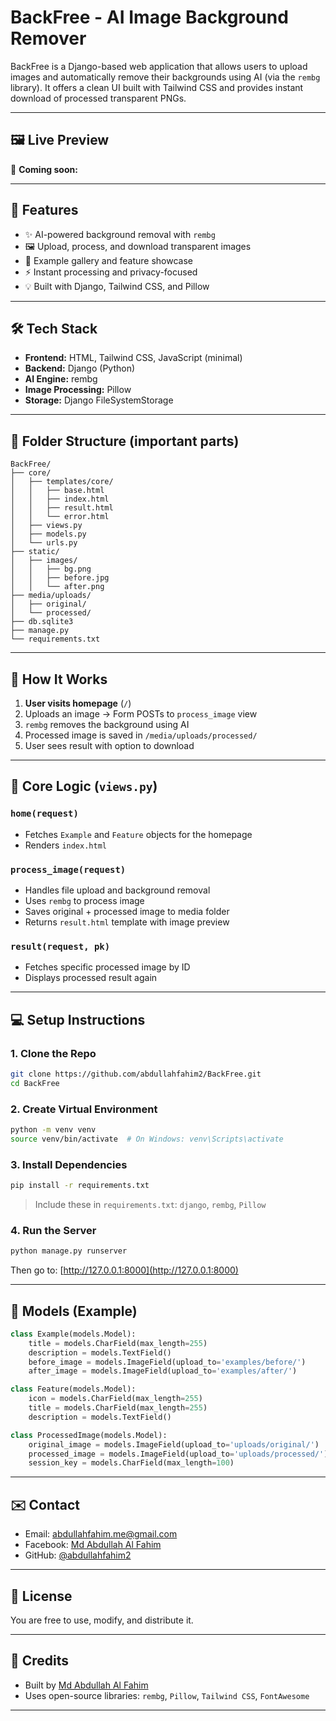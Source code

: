 # BackFree - AI Image Background Remover

BackFree is a Django-based web application that allows users to upload images and automatically remove their backgrounds using AI (via the `rembg` library). It offers a clean UI built with Tailwind CSS and provides instant download of processed transparent PNGs.

---

## 🖼️ Live Preview

🧪 **Coming soon:** 

---

## 🌟 Features

* ✨ AI-powered background removal with `rembg`
* 🖼️ Upload, process, and download transparent images
* 🧩 Example gallery and feature showcase
* ⚡ Instant processing and privacy-focused
* 💡 Built with Django, Tailwind CSS, and Pillow

---

## 🛠️ Tech Stack

* **Frontend:** HTML, Tailwind CSS, JavaScript (minimal)
* **Backend:** Django (Python)
* **AI Engine:** rembg
* **Image Processing:** Pillow
* **Storage:** Django FileSystemStorage

---

## 📁 Folder Structure (important parts)

```
BackFree/
├── core/
│   ├── templates/core/
│   │   ├── base.html
│   │   ├── index.html
│   │   ├── result.html
│   │   └── error.html
│   ├── views.py
│   ├── models.py
│   └── urls.py
├── static/
│   ├── images/
│   │   ├── bg.png
│   │   ├── before.jpg
│   │   └── after.png
├── media/uploads/
│   ├── original/
│   └── processed/
├── db.sqlite3
├── manage.py
└── requirements.txt
```

---

## 🚀 How It Works

1. **User visits homepage** (`/`)
2. Uploads an image → Form POSTs to `process_image` view
3. `rembg` removes the background using AI
4. Processed image is saved in `/media/uploads/processed/`
5. User sees result with option to download

---

## 🧠 Core Logic (`views.py`)

### `home(request)`

* Fetches `Example` and `Feature` objects for the homepage
* Renders `index.html`

### `process_image(request)`

* Handles file upload and background removal
* Uses `rembg` to process image
* Saves original + processed image to media folder
* Returns `result.html` template with image preview

### `result(request, pk)`

* Fetches specific processed image by ID
* Displays processed result again

---

## 💻 Setup Instructions

### 1. Clone the Repo

```bash
git clone https://github.com/abdullahfahim2/BackFree.git
cd BackFree
```

### 2. Create Virtual Environment

```bash
python -m venv venv
source venv/bin/activate  # On Windows: venv\Scripts\activate
```

### 3. Install Dependencies

```bash
pip install -r requirements.txt
```

> Include these in `requirements.txt`:
> `django`, `rembg`, `Pillow`

### 4. Run the Server

```bash
python manage.py runserver
```

Then go to: [http://127.0.0.1:8000](http://127.0.0.1:8000)

---

## 📌 Models (Example)

```python
class Example(models.Model):
    title = models.CharField(max_length=255)
    description = models.TextField()
    before_image = models.ImageField(upload_to='examples/before/')
    after_image = models.ImageField(upload_to='examples/after/')

class Feature(models.Model):
    icon = models.CharField(max_length=255)
    title = models.CharField(max_length=255)
    description = models.TextField()

class ProcessedImage(models.Model):
    original_image = models.ImageField(upload_to='uploads/original/')
    processed_image = models.ImageField(upload_to='uploads/processed/')
    session_key = models.CharField(max_length=100)
```

---

## ✉️ Contact

* Email: [abdullahfahim.me@gmail.com](mailto:abdullahfahim.me@gmail.com)
* Facebook: [Md Abdullah Al Fahim](https://facebook.com/abdullah.fahim.507)
* GitHub: [@abdullahfahim2](https://github.com/abdullahfahim2)

---

## 📄 License

You are free to use, modify, and distribute it.

---

## 💬 Credits

* Built by [Md Abdullah Al Fahim](https://github.com/abdullahfahim2)
* Uses open-source libraries: `rembg`, `Pillow`, `Tailwind CSS`, `FontAwesome`

---

